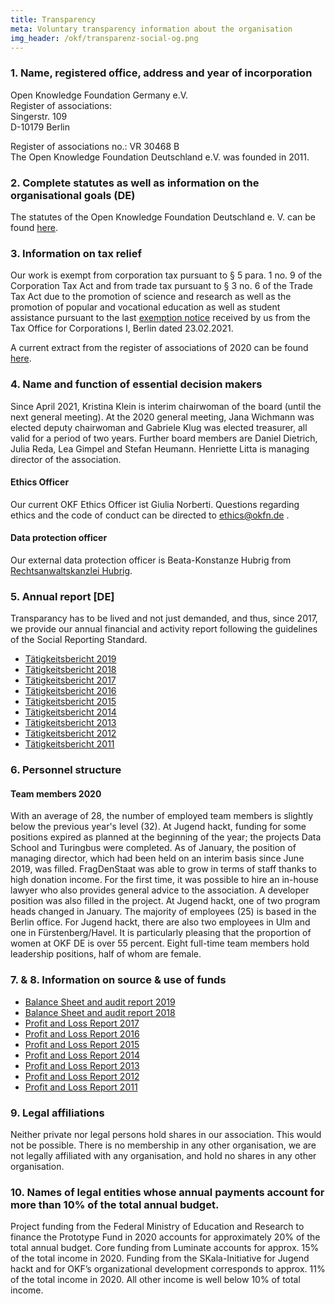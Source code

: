 ```yaml
---
title: Transparency
meta: Voluntary transparency information about the organisation
img_header: /okf/transparenz-social-og.png
---
```


### 1. Name, registered office, address and year of incorporation

Open Knowledge Foundation Germany e.V. <br>
Register of associations: <br>
Singerstr. 109 <br>
D-10179 Berlin <br>

Register of associations no.: VR 30468 B <br>
The Open Knowledge Foundation Deutschland e.V. was founded in 2011.

### 2. Complete statutes as well as information on the organisational goals (DE)
The statutes of the Open Knowledge Foundation Deutschland e. V. can be found [here](/files/documents/01_Satzung.pdf).


### 3. Information on tax relief
Our work is exempt from corporation tax pursuant to § 5 para. 1 no. 9 of the Corporation Tax Act and from trade tax pursuant to § 3 no. 6 of the Trade Tax Act due to the promotion of science and research as well as the promotion of popular and vocational education as well as student assistance pursuant to the last [exemption notice](/files/documents/FreistellungsbescheidOKF_2019.pdf) received by us from the Tax Office for Corporations I, Berlin dated 23.02.2021.

A current extract from the register of associations of 2020 can be found [here](/files/documents/Vereinsregisterauszug_OKFDE_2020.pdf).

### 4. Name and function of essential decision makers
Since April 2021, Kristina Klein is interim chairwoman of the board (until the next general meeting). At the 2020 general meeting, Jana Wichmann was elected deputy chairwoman and Gabriele Klug was elected treasurer, all valid for a period of two years. Further board members are Daniel Dietrich, Julia Reda, Lea Gimpel and Stefan Heumann. Henriette Litta is managing director of the association.

#### Ethics Officer
Our current OKF Ethics Officer ist Giulia Norberti. Questions regarding ethics and the code of conduct can be directed to ethics@okfn.de .

#### Data protection officer
Our external data protection officer is Beata-Konstanze Hubrig from [Rechtsanwaltskanzlei Hubrig](https://kanzlei-hubrig.de/).

### 5. Annual report [DE]
Transparancy has to be lived and not just demanded, and thus, since 2017, we provide our annual financial and activity report following the guidelines of the Social Reporting Standard.

- [Tätigkeitsbericht 2019](https://2019.okfn.de/) <br>
- [Tätigkeitsbericht 2018](https://2018.okfn.de/) <br>
- [Tätigkeitsbericht 2017](/files/documents/OKFDE-Taetigkeitsbericht-2017.pdf) <br>
- [Tätigkeitsbericht 2016](/files/documents/OKFDE-Taetigkeitsbericht-2016.pdf) <br>
- [Tätigkeitsbericht 2015](/files/documents/OKFDE-Taetigkeitsbericht-2015.pdf) <br>
- [Tätigkeitsbericht 2014](/files/documents/OKFDE-Taetigkeitsbericht-2014.pdf) <br>
- [Tätigkeitsbericht 2013](/files/documents/OKFDE-Taetigkeitsbericht-2013.pdf) <br>
- [Tätigkeitsbericht 2012](/files/documents/OKFDE-Taetigkeitsbericht-2012.pdf) <br>
- [Tätigkeitsbericht 2011](/files/documents/OKFDE-Taetigkeitsbericht-2011.pdf)

### 6. Personnel structure

#### Team members 2020

With an average of 28, the number of employed team members is slightly below the previous year's level (32). At Jugend hackt, funding for some positions expired as planned at the beginning of the year; the projects Data School and Turingbus were completed. As of January, the position of managing director, which had been held on an interim basis since June 2019, was filled. FragDenStaat was able to grow in terms of staff thanks to high donation income. For the first time, it was possible to hire an in-house lawyer who also provides general advice to the association. A developer position was also filled in the project. At Jugend hackt, one of two program heads changed in January. The majority of employees (25) is based in the Berlin office. For Jugend hackt, there are also two employees in Ulm and one in Fürstenberg/Havel. It is particularly pleasing that the proportion of women at OKF DE is over 55 percent. Eight full-time team members hold leadership positions, half of whom are female. 

### 7. & 8. Information on source & use of funds

- [Balance Sheet and audit report 2019](/files/WP-Berichte/OKF-DE-WPBericht-2019.pdf)
- [Balance Sheet and audit report 2018](/files/WP-Berichte/OKF-DE-WPBericht-2018.pdf)
- [Profit and Loss Report 2017](/files/documents/jahresabschluesse/jahresabschluss-2017.pdf) 
- [Profit and Loss Report 2016](/files/documents/jahresabschluesse/jahresabschluss-2016.pdf)
- [Profit and Loss Report 2015](/files/documents/jahresabschluesse/jahresabschluss-2015.pdf)
- [Profit and Loss Report 2014](/files/documents/jahresabschluesse/jahresabschluss-2014.pdf)
- [Profit and Loss Report 2013](/files/documents/jahresabschluesse/jahresabschluss-2013.pdf)
- [Profit and Loss Report 2012](/files/documents/jahresabschluesse/jahresabschluss-2012.pdf)
- [Profit and Loss Report 2011](/files/documents/jahresabschluesse/jahresabschluss-2011.pdf)

### 9. Legal affiliations
Neither private nor legal persons hold shares in our association. This would not be possible. There is no membership in any other organisation, we are not legally affiliated with any organisation, and hold no shares in any other organisation.

### 10. Names of legal entities whose annual payments account for more than 10% of the total annual budget.
Project funding from the Federal Ministry of Education and Research to finance the Prototype Fund in 2020 accounts for approximately 20% of the total annual budget. Core funding from Luminate accounts for approx. 15% of the total income in 2020. Funding from the SKala-Initiative for Jugend hackt and for OKF’s organizational development corresponds to approx. 11% of the total income in 2020. All other income is well below 10% of total income.
